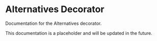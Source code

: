 # Alternatives Decorator

Documentation for the Alternatives decorator.

This documentation is a placeholder and will be updated in the future.
